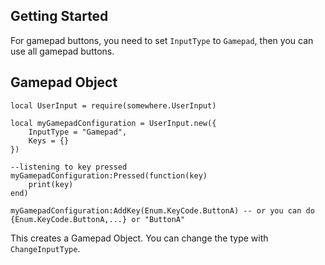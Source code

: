 ## Getting Started

For gamepad buttons, you need to set `InputType` to `Gamepad`, then you can use all gamepad buttons.

## Gamepad Object

```luau linenums="1"
local UserInput = require(somewhere.UserInput)

local myGamepadConfiguration = UserInput.new({
	InputType = "Gamepad",
	Keys = {}
})

--listening to key pressed
myGamepadConfiguration:Pressed(function(key)
	print(key)
end)

myGamepadConfiguration:AddKey(Enum.KeyCode.ButtonA) -- or you can do {Enum.KeyCode.ButtonA,...} or "ButtonA"
```

This creates a Gamepad Object. You can change the type with `ChangeInputType`.
